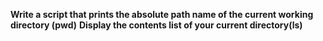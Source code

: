 **Write a script that prints the absolute path name of the current working directory (pwd)**
**Display the contents list of your current directory(ls)**
